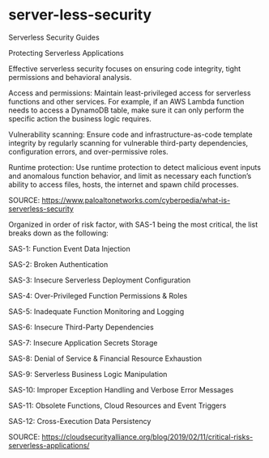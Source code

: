 # server-less-security
Serverless Security Guides

Protecting Serverless Applications

Effective serverless security focuses on ensuring code integrity, tight permissions and behavioral analysis.

Access and permissions: Maintain least-privileged access for serverless functions and other services. For example, if an AWS Lambda function needs to access a DynamoDB table, make sure it can only perform the specific action the business logic requires.

Vulnerability scanning: Ensure code and infrastructure-as-code template integrity by regularly scanning for vulnerable third-party dependencies, configuration errors, and over-permissive roles.

Runtime protection: Use runtime protection to detect malicious event inputs and anomalous function behavior, and limit as necessary each function’s ability to access files, hosts, the internet and spawn child processes.

SOURCE: https://www.paloaltonetworks.com/cyberpedia/what-is-serverless-security

Organized in order of risk factor, with SAS-1 being the most critical, the list breaks down as the following:

SAS-1: Function Event Data Injection

SAS-2: Broken Authentication

SAS-3: Insecure Serverless Deployment Configuration

SAS-4: Over-Privileged Function Permissions & Roles

SAS-5: Inadequate Function Monitoring and Logging

SAS-6: Insecure Third-Party Dependencies

SAS-7: Insecure Application Secrets Storage

SAS-8: Denial of Service & Financial Resource Exhaustion

SAS-9: Serverless Business Logic Manipulation

SAS-10: Improper Exception Handling and Verbose Error Messages

SAS-11: Obsolete Functions, Cloud Resources and Event Triggers

SAS-12: Cross-Execution Data Persistency

SOURCE: https://cloudsecurityalliance.org/blog/2019/02/11/critical-risks-serverless-applications/
